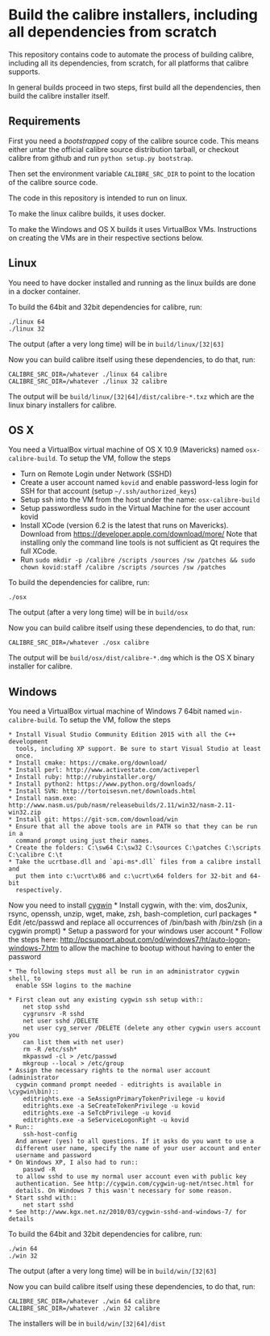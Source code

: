Build the calibre installers, including all dependencies from scratch
=======================================================================

This repository contains code to automate the process of building calibre,
including all its dependencies, from scratch, for all platforms that calibre
supports. 

In general builds proceed in two steps, first build all the dependencies, then
build the calibre installer itself.

Requirements
---------------

First you need a *bootstrapped* copy of the calibre source code. This means
either untar the official calibre source distribution tarball, or checkout
calibre from github and run `python setup.py bootstrap`.

Then set the environment variable `CALIBRE_SRC_DIR` to point to the location of
the calibre source code.

The code in this repository is intended to run on linux.

To make the linux calibre builds, it uses docker.

To make the Windows and OS X builds it uses VirtualBox VMs. Instructions on
creating the VMs are in their respective sections below.

Linux
-------

You need to have docker installed and running as the linux
builds are done in a docker container.

To build the 64bit and 32bit dependencies for calibre, run:

```
./linux 64
./linux 32
```

The output (after a very long time) will be in `build/linux/[32|63]`

Now you can build calibre itself using these dependencies, to do that, run:

```
CALIBRE_SRC_DIR=/whatever ./linux 64 calibre
CALIBRE_SRC_DIR=/whatever ./linux 32 calibre
```

The output will be `build/linux/[32|64]/dist/calibre-*.txz` which are the linux
binary installers for calibre.


OS X
------

You need a VirtualBox virtual machine of OS X 10.9 (Mavericks) named
`osx-calibre-build`. To setup the VM, follow the steps

  * Turn on Remote Login under Network (SSHD)
  * Create a user account named `kovid` and enable password-less login for SSH
    for that account (setup `~/.ssh/authorized_keys`)
  * Setup ssh into the VM from the host under the name: `osx-calibre-build`
  * Setup passwordless sudo in the Virtual Machine for the user account kovid
  * Install XCode (version 6.2 is the latest that runs on Mavericks). Download
    from https://developer.apple.com/download/more/
    Note that installing only the command line tools is not sufficient as Qt
    requires the full XCode.
  * Run `sudo mkdir -p /calibre /scripts /sources /sw /patches && sudo chown kovid:staff /calibre /scripts /sources /sw /patches`

To build the dependencies for calibre, run:

```
./osx
```

The output (after a very long time) will be in `build/osx`

Now you can build calibre itself using these dependencies, to do that, run:

```
CALIBRE_SRC_DIR=/whatever ./osx calibre
```

The output will be `build/osx/dist/calibre-*.dmg` which is the OS X
binary installer for calibre.


Windows
------------

You need a VirtualBox virtual machine of Windows 7 64bit named
`win-calibre-build`. To setup the VM, follow the steps

    * Install Visual Studio Community Edition 2015 with all the C++ development
      tools, including XP support. Be sure to start Visual Studio at least
      once.
    * Install cmake: https://cmake.org/download/
    * Install perl: http://www.activestate.com/activeperl
    * Install ruby: http://rubyinstaller.org/
    * Install python2: https://www.python.org/downloads/
    * Install SVN: http://tortoisesvn.net/downloads.html
    * Install nasm.exe:  http://www.nasm.us/pub/nasm/releasebuilds/2.11/win32/nasm-2.11-win32.zip
    * Install git: https://git-scm.com/download/win
    * Ensure that all the above tools are in PATH so that they can be run in a
      command prompt using just their names.
    * Create the folders: C:\sw64 C:\sw32 C:\sources C:\patches C:\scripts C:\calibre C:\t
    * Take the ucrtbase.dll and `api-ms*.dll` files from a calibre install and
      put them into c:\ucrt\x86 and c:\ucrt\x64 folders for 32-bit and 64-bit
      respectively.

Now you need to install [cygwin](https://www.cygwin.com/setup-x86_64.exe)
    * Install cygwin, with the: vim, dos2unix, rsync, openssh, unzip, wget, make, zsh, bash-completion, curl
      packages
    * Edit /etc/passwd and replace all occurrences of /bin/bash with /bin/zsh (in
      a cygwin prompt)
    * Setup a password for your windows user account
    * Follow the steps here:
      http://pcsupport.about.com/od/windows7/ht/auto-logon-windows-7.htm to allow the
      machine to bootup without having to enter the password

    * The following steps must all be run in an administrator cygwin shell, to
      enable SSH logins to the machine

    * First clean out any existing cygwin ssh setup with::
        net stop sshd
        cygrunsrv -R sshd
        net user sshd /DELETE
        net user cyg_server /DELETE (delete any other cygwin users account you
        can list them with net user)
        rm -R /etc/ssh*
        mkpasswd -cl > /etc/passwd
        mkgroup --local > /etc/group
    * Assign the necessary rights to the normal user account (administrator
      cygwin command prompt needed - editrights is available in \cygwin\bin)::
        editrights.exe -a SeAssignPrimaryTokenPrivilege -u kovid
        editrights.exe -a SeCreateTokenPrivilege -u kovid
        editrights.exe -a SeTcbPrivilege -u kovid
        editrights.exe -a SeServiceLogonRight -u kovid
    * Run::
        ssh-host-config
      And answer (yes) to all questions. If it asks do you want to use a
      different user name, specify the name of your user account and enter
      username and password 
    * On Windows XP, I also had to run::
        passwd -R
      to allow sshd to use my normal user account even with public key
      authentication. See http://cygwin.com/cygwin-ug-net/ntsec.html for
      details. On Windows 7 this wasn't necessary for some reason.
    * Start sshd with::
        net start sshd
    * See http://www.kgx.net.nz/2010/03/cygwin-sshd-and-windows-7/ for details

To build the 64bit and 32bit dependencies for calibre, run:

```
./win 64
./win 32
```

The output (after a very long time) will be in `build/win/[32|63]`

Now you can build calibre itself using these dependencies, to do that, run:

```
CALIBRE_SRC_DIR=/whatever ./win 64 calibre
CALIBRE_SRC_DIR=/whatever ./win 32 calibre
```

The installers will be in `build/win/[32|64]/dist`
